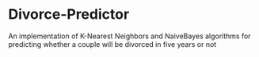 # Divorce-Predictor
An implementation of K-Nearest Neighbors and NaiveBayes algorithms for predicting whether a couple will be divorced in five years or not
